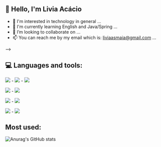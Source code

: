 ## 👋 Hello, I'm Livia Acácio


- 🔭 I'm interested in technology in general ...
- 🌱 I'm currently learning English and Java/Spring ...
- 👯 I’m looking to collaborate on ...
- 📫 You can reach me by my email which is: liviaasmaia@gmail.com ...

-->

## :computer: Languages and tools:

 <img src="https://img.shields.io/badge/HTML5-E34F26?style=for-the-badge&logo=html5&logoColor=white" /> - <img src="https://img.shields.io/badge/Java-ED8B00?style=for-the-badge&logo=java&logoColor=white" /> -  <img src="https://img.shields.io/badge/JavaScript-323330?style=for-the-badge&logo=javascript&logoColor=F7DF1E" />
 
  <img src="https://img.shields.io/badge/Eclipse-2C2255?style=for-the-badge&logo=eclipse&logoColor=white" /> - <img src="https://img.shields.io/badge/netbeans-1B6AC6?style=for-the-badge&logo=apachenetbeanside&logoColor=white" /> 
  
  <img src= "https://img.shields.io/badge/Selenium-43B02A?style=for-the-badge&logo=Selenium&logoColor=white" /> - <img src="https://img.shields.io/badge/Spring-6DB33F?style=for-the-badge&logo=spring&logoColor=white"/> 
 
 <img src="https://img.shields.io/badge/MySQL-005C84?style=for-the-badge&logo=mysql&logoColor=white"/> - <img src="https://img.shields.io/badge/PostgreSQL-316192?style=for-the-badge&logo=postgresql&logoColor=white"/>


## Most used:
![Anurag's GitHub stats](https://github-readme-stats.vercel.app/api?username=LiviaAcacio&show_icons=true&theme=radical)
